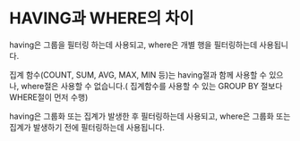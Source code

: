 # HAVING과 WHERE의 차이

having은 그룹을 필터링 하는데 사용되고, where은 개별 행을 필터링하는데 사용됩니다.

집계 함수(COUNT, SUM, AVG, MAX, MIN 등)는 having절과 함께 사용할 수 있으나,
where절은 사용할 수 없습니다.( 집계함수를 사용할 수 있는 GROUP BY 절보다 WHERE절이 먼저 수행)

having은 그룹화 또는 집계가 발생한 후 필터링하는데 사용되고,
where은 그룹화 또는 집계가 발생하기 전에 필터링하는데 사용됩니다.